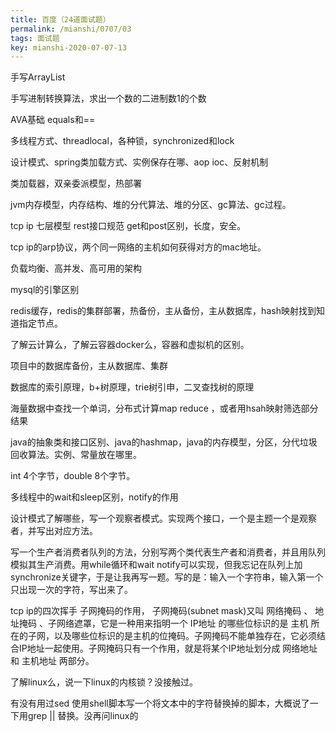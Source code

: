 ```yaml
---
title: 百度（24道面试题）
permalink: /mianshi/0707/03
tags: 面试题
key: mianshi-2020-07-07-13
---
```




手写ArrayList

手写进制转换算法，求出一个数的二进制数1的个数

AVA基础 equals和==

多线程方式、threadlocal，各种锁，synchronized和lock

设计模式、spring类加载方式、实例保存在哪、aop ioc、反射机制

类加载器，双亲委派模型，热部署

jvm内存模型，内存结构、堆的分代算法、堆的分区、gc算法、gc过程。

tcp ip 七层模型 rest接口规范 get和post区别，长度，安全。

tcp ip的arp协议，两个同一网络的主机如何获得对方的mac地址。

负载均衡、高并发、高可用的架构

mysql的引擎区别

redis缓存，redis的集群部署，热备份，主从备份，主从数据库，hash映射找到知道指定节点。

了解云计算么，了解云容器docker么，容器和虚拟机的区别。

项目中的数据库备份，主从数据库、集群

数据库的索引原理，b+树原理，trie树引申，二叉查找树的原理

海量数据中查找一个单词，分布式计算map reduce ，或者用hsah映射筛选部分结果

java的抽象类和接口区别、java的hashmap，java的内存模型，分区，分代垃圾回收算法。实例、常量放在哪里。

int 4个字节，double 8个字节。

多线程中的wait和sleep区别，notify的作用

设计模式了解哪些，写一个观察者模式。实现两个接口，一个是主题一个是观察者，并写出对应方法。

写一个生产者消费者队列的方法，分别写两个类代表生产者和消费者，并且用队列模拟其生产消费。用while循环和wait notify可以实现，但我忘记在队列上加synchronize关键字，于是让我再写一题。写的是：输入一个字符串，输入第一个只出现一次的字符，写出来了。

tcp ip的四次挥手 子网掩码的作用， 子网掩码(subnet mask)又叫 网络掩码 、 地址掩码 、子网络遮罩，它是一种用来指明一个 IP地址 的哪些位标识的是 主机 所在的子网，以及哪些位标识的是主机的位掩码。子网掩码不能单独存在，它必须结合IP地址一起使用。子网掩码只有一个作用，就是将某个IP地址划分成 网络地址 和 主机地址 两部分。

了解linux么，说一下linux的内核锁？没接触过。

有没有用过sed 使用shell脚本写一个将文本中的字符替换掉的脚本，大概说了一下用grep || 替换。没再问linux的




